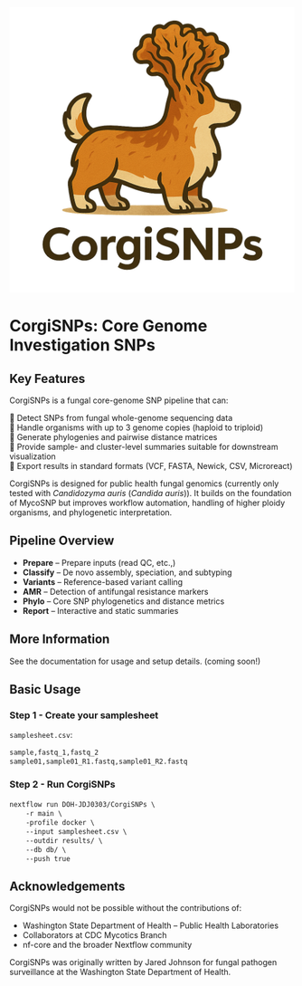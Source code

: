 <p align="center">
<img src="docs/images/CorgiSNPs_logo.png" width="600px" >
</p>

# CorgiSNPs: Core Genome Investigation SNPs
## Key Features
CorgiSNPs is a fungal core-genome SNP pipeline that can:

🧬 Detect SNPs from fungal whole-genome sequencing data \
🧬 Handle organisms with up to 3 genome copies (haploid to triploid) \
🧬 Generate phylogenies and pairwise distance matrices \
🧬 Provide sample- and cluster-level summaries suitable for downstream visualization \
🧬 Export results in standard formats (VCF, FASTA, Newick, CSV, Microreact)

CorgiSNPs is designed for public health fungal genomics (currently only tested with *Candidozyma auris* (*Candida auris*)). It builds on the foundation of MycoSNP but improves workflow automation, handling of higher ploidy organisms, and phylogenetic interpretation.

## Pipeline Overview
- **Prepare** – Prepare inputs (read QC, etc.,)
- **Classify** – De novo assembly, speciation, and subtyping
- **Variants** – Reference-based variant calling
- **AMR** – Detection of antifungal resistance markers
- **Phylo** – Core SNP phylogenetics and distance metrics
- **Report** – Interactive and static summaries

## More Information

See the documentation
 for usage and setup details. (coming soon!)

## Basic Usage
### Step 1 - Create your samplesheet
`samplesheet.csv`:
```
sample,fastq_1,fastq_2
sample01,sample01_R1.fastq,sample01_R2.fastq
```
### Step 2 - Run CorgiSNPs
```
nextflow run DOH-JDJ0303/CorgiSNPs \
    -r main \
    -profile docker \
    --input samplesheet.csv \
    --outdir results/ \
    --db db/ \
    --push true
```

## Acknowledgements

CorgiSNPs would not be possible without the contributions of:
- Washington State Department of Health – Public Health Laboratories
- Collaborators at CDC Mycotics Branch
- nf-core and the broader Nextflow community

CorgiSNPs was originally written by Jared Johnson for fungal pathogen surveillance at the Washington State Department of Health.
